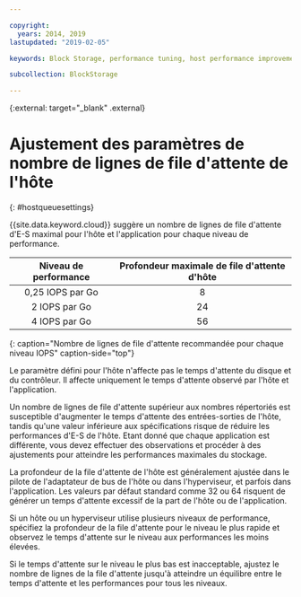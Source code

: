 ```yaml
---

copyright:
  years: 2014, 2019
lastupdated: "2019-02-05"

keywords: Block Storage, performance tuning, host performance improvement,

subcollection: BlockStorage

---
```

{:external: target="_blank" .external}

# Ajustement des paramètres de nombre de lignes de file d'attente de l'hôte
{: #hostqueuesettings}

{{site.data.keyword.cloud}} suggère un nombre de lignes de file d'attente d'E-S maximal pour l'hôte et l'application pour chaque niveau de performance.

| Niveau de performance | Profondeur maximale de file d'attente d'hôte |
|:------:|:------:|
| 0,25 IOPS par Go | 8 |
| 2 IOPS par Go | 24 |
| 4 IOPS par Go | 56 |
{: caption="Nombre de lignes de file d'attente recommandée pour chaque niveau IOPS" caption-side="top"}

Le paramètre défini pour l'hôte n'affecte pas le temps d'attente du disque et du contrôleur. Il affecte uniquement le temps d'attente observé par l'hôte et l'application.

Un nombre de lignes de file d'attente supérieur aux nombres répertoriés est susceptible d'augmenter le temps d'attente des entrées-sorties de l'hôte, tandis qu'une valeur inférieure aux spécifications risque de réduire les performances d'E-S de l'hôte. Etant donné que chaque application est différente, vous devez effectuer des observations et procéder à des ajustements pour atteindre les performances maximales du stockage.

La profondeur de la file d'attente de l'hôte est généralement ajustée dans le pilote de l'adaptateur de bus de l'hôte ou dans l'hyperviseur, et parfois dans l'application. Les valeurs par défaut standard comme 32 ou 64 risquent de générer un temps d'attente excessif de la part de l'hôte ou de l'application.

Si un hôte ou un hyperviseur utilise plusieurs niveaux de performance, spécifiez la profondeur de la file d'attente pour le niveau le plus rapide et observez le temps d'attente sur le niveau aux performances les moins élevées.

Si le temps d'attente sur le niveau le plus bas est inacceptable, ajustez le nombre de lignes de la file d'attente jusqu'à atteindre un équilibre entre le temps d'attente et les performances pour tous les niveaux.
